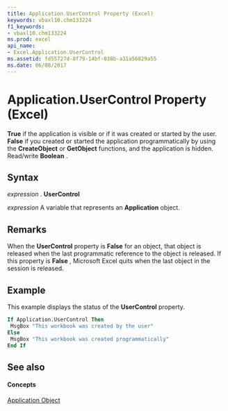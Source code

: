 ```yaml
---
title: Application.UserControl Property (Excel)
keywords: vbaxl10.chm133224
f1_keywords:
- vbaxl10.chm133224
ms.prod: excel
api_name:
- Excel.Application.UserControl
ms.assetid: fd55727d-8f79-14bf-038b-a31a56829a55
ms.date: 06/08/2017
---
```



# Application.UserControl Property (Excel)

 **True** if the application is visible or if it was created or started by the user. **False** if you created or started the application programmatically by using the **CreateObject** or **GetObject** functions, and the application is hidden. Read/write **Boolean** .


## Syntax

 _expression_ . **UserControl**

 _expression_ A variable that represents an **Application** object.


## Remarks

When the **UserControl** property is **False** for an object, that object is released when the last programmatic reference to the object is released. If this property is **False** , Microsoft Excel quits when the last object in the session is released.


## Example

This example displays the status of the **UserControl** property.


```vb
If Application.UserControl Then 
 MsgBox "This workbook was created by the user" 
Else 
 MsgBox "This workbook was created programmatically" 
End If 

```


## See also


#### Concepts


[Application Object](application-object-excel.md)

